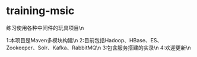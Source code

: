 # training-msic
练习使用各种中间件的玩具项目\n

1:本项目是Maven多模块构建\n
2:目前包括Hadoop、HBase、ES、Zookeeper、Solr、Kafka、RabbitMQ\n
3:包含服务搭建的实录\n
4:欢迎更新\n
